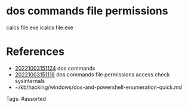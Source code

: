 # dos commands file permissions
calcs file.exe
icalcs file.exe

# References
- [20221003151124](/zet/20221003151124/) dos commands
- [20221003151116](/zet/20221003151116/) dos commands file permissions access check sysinternals
- ~/kb/hacking/windows/dos-and-powershell-enumeration-quick.md

Tags:
    #assorted

